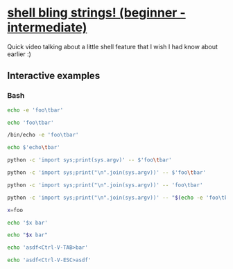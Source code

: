 # [shell bling strings! (beginner - intermediate)](https://youtu.be/fhhznv4E1pI)

Quick video talking about a little shell feature that I wish I had know about earlier :)

## Interactive examples

### Bash

```bash
echo -e 'foo\tbar'

echo 'foo\tbar'

/bin/echo -e 'foo\tbar'

echo $'echo\tbar'

python -c 'import sys;print(sys.argv)' -- $'foo\tbar'

python -c 'import sys;print("\n".join(sys.argv))' -- $'foo\tbar'

python -c 'import sys;print("\n".join(sys.argv))' -- 'foo\tbar'

python -c 'import sys;print("\n".join(sys.argv))' -- "$(echo -e 'foo\tbar')"

x=foo

echo '$x bar'

echo "$x bar"

echo 'asdf<Ctrl-V-TAB>bar'

echo 'asdf<Ctrl-V-ESC>asdf'
```
